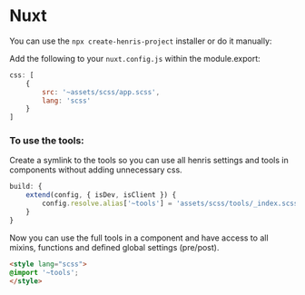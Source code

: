 # Nuxt

You can use the `npx create-henris-project` installer or do it manually:


Add the following to your `nuxt.config.js` within the module.export:
```js
css: [
	{
		src: '~assets/scss/app.scss',
		lang: 'scss'
	}
]
```

### To use the tools:
Create a symlink to the tools so you can use all henris settings and tools in components without adding
unnecessary css.
```js
build: {
	extend(config, { isDev, isClient }) {
		config.resolve.alias['~tools'] = 'assets/scss/tools/_index.scss';
	}
}
```

Now you can use the full tools in a component and have access to all mixins, functions and defined global settings (pre/post).

```html
<style lang="scss">
@import '~tools';
</style>
```